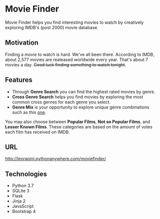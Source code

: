 # Movie Finder
Movie Finder helps you find interesting movies to watch by creatively exploring IMDB's (post 2000) movie database.

## Motivation

Finding a movie to watch is hard. We've all been there. According to IMDB, about 2,577 movies are realeased worldwide every year. That's about 7 movies a day. ~~Good luck finding something to watch tonight~~. 

## Features

  - Through **Genre Search** you can find the highest rated movies by genre. 
  - **Cross Genre Search** helps you find movies by exploring the most common cross genres for each genre you select.
  - **Genre Mix** is your opportunity to explore unique genre combinations such as this [one](http://leorapini.pythonanywhere.com/moviefinder/).

You may also choose between **Popular Films**, **Not so Popular Films**, and **Lesser Known Films**. These categories are based on the amount of votes each film has received on IMDB.

## URL

http://leorapini.pythonanywhere.com/moviefinder/

## Technologies

  - Python 3.7
  - SQLite 3
  - Flask 
  - Jinja 2
  - JavaScript
  - Bootstrap 4
  



